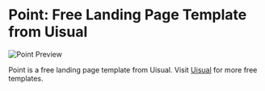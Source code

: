 # Point: Free Landing Page Template from Uisual

![Point Preview](https://res.cloudinary.com/uisual/image/upload/assets/screenshots/point.png)

Point is a free landing page template from Uisual. Visit [Uisual](https://uisual.com) for more free templates.